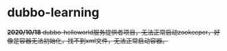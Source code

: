 # dubbo-learning

~~**2020/10/18**  dubbo-helloworld服务提供者项目，无法正常启动zookeeper，好像是容器无法初始化，找不到xml文件，无法正常启动容器。~~